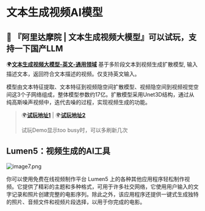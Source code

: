 # 文本生成视频AI模型

## 🤖 『阿里达摩院 | 文本生成视频大模型』可以试玩，支持一下国产LLM

🌍[**文本生成视频大模型-英文-通用领域**](https://modelscope.cn/models/damo/text-to-video-synthesis/summary)  基于多阶段文本到视频生成扩散模型, 输入描述文本，返回符合文本描述的视频。仅支持英文输入。

模型由文本特征提取、文本特征到视频隐空间扩散模型、视频隐空间到视频视觉空间这3个子网络组成，整体模型参数约17亿。扩散模型采用Unet3D结构，通过从纯高斯噪声视频中，迭代去噪的过程，实现视频生成的功能。

> 🌍[**试玩地址1**](https://huggingface.co/spaces/damo-vilab/modelscope-text-to-video-synthesis) | 🌍[**试玩地址2**](https://modelscope.cn/studios/damo/text-to-video-synthesis/summary)
>
> 试玩Demo显示too busy时，可以多刷新几次

## Lumen5：视频生成的AI工具  

![image7.png](https://p6-juejin.byteimg.com/tos-cn-i-k3u1fbpfcp/9c7b714f2a7742b98a0d5de75363eb7c~tplv-k3u1fbpfcp-zoom-in-crop-mark:1512:0:0:0.awebp?)

你可以使用免费在线视频制作平台 Lumen5 上的各种其他应用程序轻松制作视频。它提供了精彩的主题和多种格式，可用于许多社交网络，它使用用户输入的文字记录和照片创建完整的电影序列。除此之外，该应用程序还提供一键式生成独特的照片、音频文件和视频片段选择，以用于你完成的电影。
